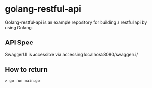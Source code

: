 # golang-restful-api

Golang-restful-api is an example repository for building a restful api by using Golang.

## API Spec

SwaggerUI is accessible via accessing localhost:8080/swaggerui/

## How to return

```
> go run main.go
```
